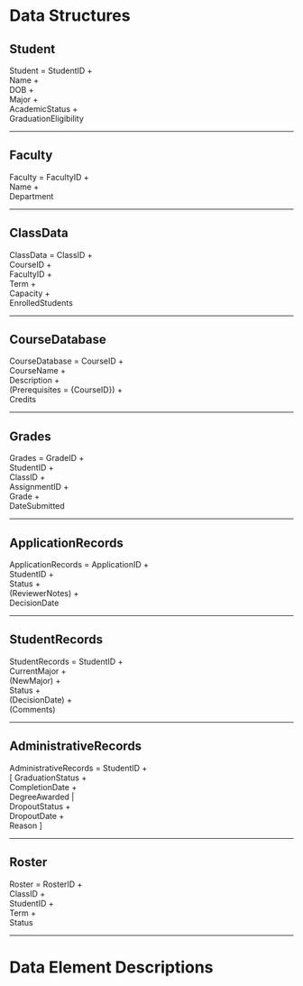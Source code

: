 # Data Structures

## Student  
Student = StudentID +  
          Name +  
          DOB +  
          Major +  
          AcademicStatus +  
          GraduationEligibility  

---

## Faculty  
Faculty = FacultyID +  
          Name +  
          Department  

---

## ClassData  
ClassData = ClassID +  
            CourseID +  
            FacultyID +  
            Term +  
            Capacity +  
            EnrolledStudents  

---

## CourseDatabase  
CourseDatabase = CourseID +  
                 CourseName +  
                 Description +  
                 (Prerequisites = {CourseID}) +  
                 Credits  

---

## Grades  
Grades = GradeID +  
         StudentID +  
         ClassID +  
         AssignmentID +  
         Grade +  
         DateSubmitted  

---

## ApplicationRecords  
ApplicationRecords = ApplicationID +  
                     StudentID +  
                     Status +  
                     (ReviewerNotes) +  
                     DecisionDate  

---

## StudentRecords  
StudentRecords = StudentID +  
                 CurrentMajor +  
                 (NewMajor) +  
                 Status +  
                 (DecisionDate) +  
                 (Comments)  

---

## AdministrativeRecords  
AdministrativeRecords = StudentID +  
                        [ GraduationStatus +  
                          CompletionDate +  
                          DegreeAwarded |  
                          DropoutStatus +  
                          DropoutDate +  
                          Reason ]  

---

## Roster  
Roster = RosterID +  
         ClassID +  
         StudentID +  
         Term +  
         Status  

---

# Data Element Descriptions

